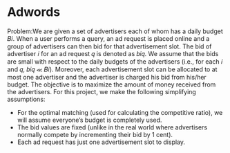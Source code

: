 # Adwords
Problem:We are given a set of advertisers each of whom has a daily budget 𝐵𝑖. When a user performs a query, an ad request is placed online and a group of advertisers can then bid for that advertisement slot. The bid of advertiser 𝑖 for an ad request 𝑞 is denoted as 𝑏𝑖𝑞. We assume that the bids are small with respect to the daily budgets of the advertisers (i.e., for each 𝑖 and 𝑞, 𝑏𝑖𝑞 ≪ 𝐵𝑖). Moreover, each advertisement slot can be allocated to at most one advertiser and the advertiser is charged his bid from his/her budget. The objective is to maximize the amount of money received from the advertisers.
For this project, we make the following simplifying assumptions:
* For the optimal matching (used for calculating the competitive ratio), we will assume
everyone’s budget is completely used.
* The bid values are fixed (unlike in the real world where advertisers normally compete by
incrementing their bid by 1 cent).
* Each ad request has just one advertisement slot to display.
